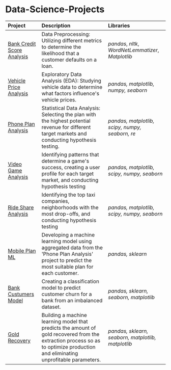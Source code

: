 # Data-Science-Projects


| Project               | Description                                                                                   | Libraries                       |
|:--------------------- |:--------------------------------------------------------------------------------------------- |:------------------------------- |
|[Bank Credit Score Analysis](https://github.com/mcpri/Data-Science-Projects/tree/main/Bank%20Credit%20Score%20Analysis) | Data Preprocessing: Utilizing different metrics to determine the likelihood that a customer defaults on a loan. | *pandas*, *nltk*, *WordNetLemmatizer*, *Matplotlib* |
|[Vehicle Price Analysis](https://github.com/mcpri/Data-Science-Projects/tree/main/Car_Sales_Analysis) | Exploratory Data Analysis (EDA): Studying vehicle data to determine what factors influence's vehicle prices.|*pandas, matplotlib, numpy, seaborn*|
|[Phone Plan Analysis](https://github.com/mcpri/Data-Science-Projects/tree/main/Phone_Plan_Analysis)| Statistical Data Analysis: Selecting the plan with the highest potential revenue for different target markets and conducting hypothesis testing.|*pandas, matplotlib, scipy, numpy, seaborn, re*|
|[Video Game Analysis](https://github.com/mcpri/Data-Science-Projects/tree/main/Video_Game_Analysis)| Identifying patterns that determine a game's success, creating a user profile for each target market, and conducting hypothesis testing|*pandas, matplotlib, scipy, numpy, seaborn*|
|[Ride Share Analysis](https://github.com/mcpri/Data-Science-Projects/tree/main/Ride_Sharing_Analysis)|Identifying the top taxi companies, neighborhoods with the most drop-offs, and conducting hypothesis testing|*pandas, matplotlib, scipy, numpy, seaborn*|
|[Mobile Plan ML](https://github.com/mcpri/Data-Science-Projects/tree/main/Mobile_Plans_ML)|Developing a machine learning model using aggregated data from the 'Phone Plan Analysis' project to predict the most suitable plan for each customer.|*pandas, sklearn*|
|[Bank Custumers Model](https://github.com/mcpri/Data-Science-Projects/tree/main/Bank_Customer_Model)|Creating a classification model to predict customer churn for a bank from an imbalanced dataset.|*pandas, sklearn, seaborn, matplotlib*|
|[Gold Recovery](https://github.com/mcpri/Data-Science-Projects/tree/main/Gold%20Recovery%20Model)|Building a machine learning model that predicts the amount of gold recovered from the extraction process so as to optimize production and eliminating unprofitable parameters.|*pandas, sklearn, seaborn,  matplotlib, matplotlib*|









